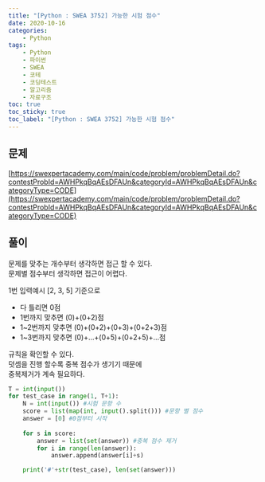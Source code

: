 ```yaml
---
title: "[Python : SWEA 3752] 가능한 시험 점수"
date: 2020-10-16
categories:
    - Python
tags:
    - Python
    - 파이썬
    - SWEA
    - 코테
    - 코딩테스트
    - 알고리즘
    - 자료구조
toc: true
toc_sticky: true
toc_label: "[Python : SWEA 3752] 가능한 시험 점수"
---
```

## 문제
[https://swexpertacademy.com/main/code/problem/problemDetail.do?contestProbId=AWHPkqBqAEsDFAUn&categoryId=AWHPkqBqAEsDFAUn&categoryType=CODE](https://swexpertacademy.com/main/code/problem/problemDetail.do?contestProbId=AWHPkqBqAEsDFAUn&categoryId=AWHPkqBqAEsDFAUn&categoryType=CODE)

## 풀이
문제를 맞추는 개수부터 생각하면 접근 할 수 있다.  
문제별 점수부터 생각하면 접근이 어렵다.  
  
1번 입력예시 [2, 3, 5] 기준으로  

- 다 틀리면 0점
- 1번까지 맞추면 (0)+(0+2)점
- 1~2번까지 맞추면 (0)+(0+2)+(0+3)+(0+2+3)점
- 1~3번까지 맞추면 (0)+...+(0+5)+(0+2+5)+...점

규칙을 확인할 수 있다.  
덧셈을 진행 할수록 중복 점수가 생기기 때문에  
중복제거가 계속 필요하다.

```python
T = int(input())
for test_case in range(1, T+1):
    N = int(input()) #시험 문항 수
    score = list(map(int, input().split())) #문항 별 점수
    answer = [0] #0점부터 시작
    
    for s in score:
        answer = list(set(answer)) #중복 점수 제거
        for i in range(len(answer)):
            answer.append(answer[i]+s)

    print('#'+str(test_case), len(set(answer)))
```